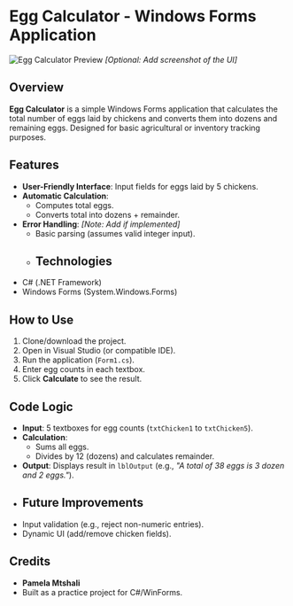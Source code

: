 # Egg Calculator - Windows Forms Application  

![Egg Calculator Preview](screenshot.png) *[Optional: Add screenshot of the UI]*  

## Overview  
**Egg Calculator** is a simple Windows Forms application that calculates the total number of eggs laid by chickens and converts them into dozens and remaining eggs. Designed for basic agricultural or inventory tracking purposes.  

## Features  
- **User-Friendly Interface**: Input fields for eggs laid by 5 chickens.  
- **Automatic Calculation**:  
  - Computes total eggs.  
  - Converts total into dozens + remainder.  
- **Error Handling**: *[Note: Add if implemented]*  
  - Basic parsing (assumes valid integer input).
  - ## Technologies  
- C# (.NET Framework)  
- Windows Forms (System.Windows.Forms)  

## How to Use  
1. Clone/download the project.  
2. Open in Visual Studio (or compatible IDE).  
3. Run the application (`Form1.cs`).  
4. Enter egg counts in each textbox.  
5. Click **Calculate** to see the result.  

## Code Logic  
- **Input**: 5 textboxes for egg counts (`txtChicken1` to `txtChicken5`).  
- **Calculation**:  
  - Sums all eggs.  
  - Divides by 12 (dozens) and calculates remainder.  
- **Output**: Displays result in `lblOutput` (e.g., *"A total of 38 eggs is 3 dozen and 2 eggs."*).
- ## Future Improvements  
- Input validation (e.g., reject non-numeric entries).  
- Dynamic UI (add/remove chicken fields).  

## Credits  
- **Pamela Mtshali**  
- Built as a practice project for C#/WinForms. 
